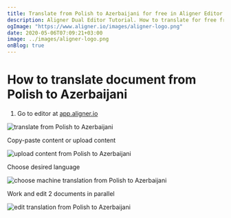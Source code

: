 ```yaml
---
title: Translate from Polish to Azerbaijani for free in Aligner Editor
description: Aligner Dual Editor Tutorial. How to translate for free from Polish to Azerbaijani. Aligner is multilingual document management platform. 
ogImage: "https://www.aligner.io/images/aligner-logo.png"
date: 2020-05-06T07:09:21+03:00
image: ../images/aligner-logo.png
onBlog: true
---
```


# How to translate document from Polish to Azerbaijani

1. Go to editor at [app.aligner.io](https://app.aligner.io "Aligner App web page")

![translate from Polish to Azerbaijani](../aligner-blank-editor.png "translate from Polish to Azerbaijani")

Copy-paste content or upload content

![upload content from Polish to Azerbaijani](../aligner-uploaded-document.png "upload content from Polish to Azerbaijani")

Choose desired language

![choose machine translation from Polish to Azerbaijani](../aligner-language-dropdown.png "choose machine translation from Polish to Azerbaijani")

Work and edit 2 documents in parallel

![edit translation from Polish to Azerbaijani](../aligner-double-sitded-editor.png "edit translation from Polish to Azerbaijani")

